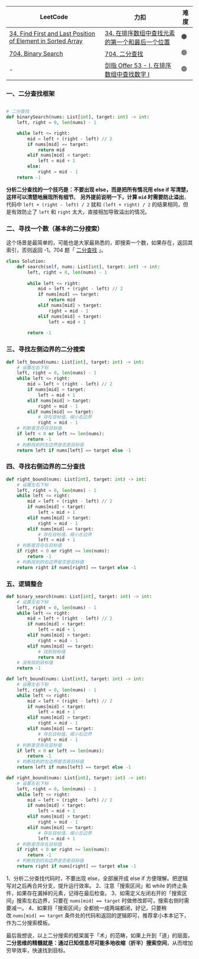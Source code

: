 | LeetCode                                                                                                                                              | 力扣                                                                                                                 | 难度  |
| ----------------------------------------------------------------------------------------------------------------------------------------------------- | ------------------------------------------------------------------------------------------------------------------ | --- |
| [34. Find First and Last Position of Element in Sorted Array](https://leetcode.com/problems/find-first-and-last-position-of-element-in-sorted-array/) | [34. 在排序数组中查找元素的第一个和最后一个位置](https://leetcode.cn/problems/find-first-and-last-position-of-element-in-sorted-array/) | 🟠  |
| [704. Binary Search](https://leetcode.com/problems/binary-search/)                                                                                    | [704. 二分查找](https://leetcode.cn/problems/binary-search/)                                                           | 🟢  |
| -                                                                                                                                                     | [剑指 Offer 53 - I. 在排序数组中查找数字 I](https://leetcode.cn/problems/zai-pai-xu-shu-zu-zhong-cha-zhao-shu-zi-lcof/)        | 🟢  |

### 一、二分查找框架
```python

# 二分查找
def binarySearch(nums: List[int], target: int) -> int:
    left, right = 0, len(nums) - 1

    while left <= right:
        mid = left + (right - left) // 2
        if nums[mid] == target:
            return mid
        elif nums[mid] < target:
            left = mid + 1
        else:
            right = mid - 1
    return -1
```
**分析二分查找的一个技巧是：不要出现 else，而是把所有情况用 else if 写清楚，这样可以清楚地展现所有细节**。
**另外提前说明一下，计算 `mid` 时需要防止溢出**，代码中 `left + (right - left) / 2` 就和 `(left + right) / 2` 的结果相同，但是有效防止了 `left` 和 `right` 太大，直接相加导致溢出的情况。

### 二、寻找一个数（基本的二分搜索）
这个场景是最简单的，可能也是大家最熟悉的，即搜索一个数，如果存在，返回其索引，否则返回 -1。704 题「 [二分查找](https://leetcode.cn/problems/binary-search/) 」。
```python
class Solution:  
    def search(self, nums: List[int], target: int) -> int:  
        left, right = 0, len(nums) - 1  
  
        while left <= right:  
            mid = left + (right - left) // 2  
            if nums[mid] == target:  
                return mid  
            elif nums[mid] > target:  
                right = mid - 1  
            elif nums[mid] < target:  
                left = mid + 1  
  
        return -1
```

### 三、寻找左侧边界的二分搜索
```python
def left_bound(nums: List[int], target: int) -> int:
    # 设置左右下标
    left, right = 0, len(nums) - 1
    while left <= right:
        mid = left + (right - left) // 2
        if nums[mid] < target:
            left = mid + 1
        elif nums[mid] > target:
            right = mid - 1
        elif nums[mid] == target:
            # 存在目标值，缩小右边界
            right = mid - 1
    # 判断是否存在目标值
    if left < 0 or left >= len(nums):
        return -1
    # 判断找到的左边界是否是目标值
    return left if nums[left] == target else -1
```

### 四、寻找右侧边界的二分查找
```python
def right_bound(nums: List[int], target: int) -> int:
    # 设置左右下标
    left, right = 0, len(nums) - 1
    while left <= right:
        mid = left + (right - left) // 2
        if nums[mid] < target:
            left = mid + 1
        elif nums[mid] > target:
            right = mid - 1
        elif nums[mid] == target:
            # 存在目标值，缩小左边界
            left = mid + 1
    # 判断是否存在目标值
    if right < 0 or right >= len(nums):
        return -1
    # 判断找到的右边界是否是目标值
    return right if nums[right] == target else -1
```

### 五、逻辑整合
```python
def binary_search(nums: List[int], target: int) -> int:
    # 设置左右下标
    left, right = 0, len(nums) - 1
    while left <= right:
        mid = left + (right - left) // 2
        if nums[mid] < target:
            left = mid + 1
        elif nums[mid] > target:
            right = mid - 1
        elif nums[mid] == target:
            # 找到目标值
            return mid
    # 没有找到目标值
    return -1

def left_bound(nums: List[int], target: int) -> int:
    # 设置左右下标
    left, right = 0, len(nums) - 1
    while left <= right:
        mid = left + (right - left) // 2
        if nums[mid] < target:
            left = mid + 1
        elif nums[mid] > target:
            right = mid - 1
        elif nums[mid] == target:
            # 存在目标值，缩小右边界
            right = mid - 1
    # 判断是否存在目标值
    if left < 0 or left >= len(nums):
        return -1
    # 判断找到的左边界是否是目标值
    return left if nums[left] == target else -1

def right_bound(nums: List[int], target: int) -> int:
    # 设置左右下标
    left, right = 0, len(nums) - 1
    while left <= right:
        mid = left + (right - left) // 2
        if nums[mid] < target:
            left = mid + 1
        elif nums[mid] > target:
            right = mid - 1
        elif nums[mid] == target:
            # 存在目标值，缩小左边界
            left = mid + 1
    # 判断是否存在目标值
    if right < 0 or right >= len(nums):
        return -1
    # 判断找到的右边界是否是目标值
    return right if nums[right] == target else -1
```

1、分析二分查找代码时，不要出现 else，全部展开成 else if 方便理解。把逻辑写对之后再合并分支，提升运行效率。
2、注意「搜索区间」和 while 的终止条件，如果存在漏掉的元素，记得在最后检查。
3、如需定义左闭右开的「搜索区间」搜索左右边界，只要在 `nums[mid] == target` 时做修改即可，搜索右侧时需要减一。
4、如果将「搜索区间」全都统一成两端都闭，好记，只要稍改 `nums[mid] == target` 条件处的代码和返回的逻辑即可，推荐拿小本本记下，作为二分搜索模板。

最后我想说，以上二分搜索的框架属于「术」的范畴，如果上升到「道」的层面，**二分思维的精髓就是：通过已知信息尽可能多地收缩（折半）搜索空间**，从而增加穷举效率，快速找到目标。
